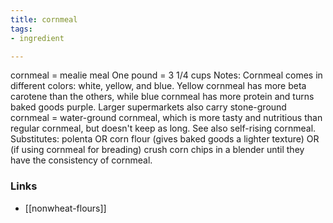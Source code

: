 ```yaml
---
title: cornmeal
tags:
- ingredient

---
```

cornmeal = mealie meal One pound = 3 1/4 cups Notes: Cornmeal comes in different colors: white, yellow, and blue. Yellow cornmeal has more beta carotene than the others, while blue cornmeal has more protein and turns baked goods purple. Larger supermarkets also carry stone-ground cornmeal = water-ground cornmeal, which is more tasty and nutritious than regular cornmeal, but doesn't keep as long. See also self-rising cornmeal. Substitutes: polenta OR corn flour (gives baked goods a lighter texture) OR (if using cornmeal for breading) crush corn chips in a blender until they have the consistency of cornmeal.

### Links

* [[nonwheat-flours]]
